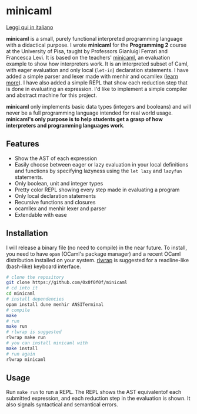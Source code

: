 # minicaml

[Leggi qui in italiano](https://github.com/0x0f0f0f/minicaml/blob/master/README-it.md)

**minicaml** is a small, purely functional interpreted programming language with
a didactical purpose. I wrote **minicaml** for the **Programming 2** course at
the University of Pisa, taught by Professors Gianluigi Ferrari and Francesca
Levi. It is based on the teachers'
[minicaml](http://pages.di.unipi.it/levi/codice-18/evalFunEnvFull.ml), an
evaluation example to show how interpreters work. It is an interpreted subset of
Caml, with eager evaluation and only local (`let-in`) declaration statements. I
have added a simple parser and lexer made with menhir and ocamllex ([learn
more](https://v1.realworldocaml.org/v1/en/html/parsing-with-ocamllex-and-menhir.html)).
I have also added a simple REPL that show each reduction step that is done in
evaluating an expression. I'd like to implement a simple compiler and abstract
machine for this project.

**minicaml** only implements basic data types (integers and booleans) and will
never be a full programming language intended for real world usage. **minicaml's only
purpose is to help students get a grasp of how interpreters and programming
languages work**.

## Features

* Show the AST of each expression
* Easily choose between eager or lazy evaluation in your local definitions and functions by specifying lazyness using the `let lazy` and `lazyfun` statements.
* Only boolean, unit and integer types
* Pretty color REPL showing every step made in evaluating a program
* Only local declaration statements
* Recursive functions and closures
* ocamllex and menhir lexer and parser
* Extendable with ease

## Installation
I will release a binary file (no need to compile) in the near future. To
install, you need to have `opam` (OCaml's package manager) and a recent OCaml
distribution installed on your system.
[rlwrap](https://github.com/hanslub42/rlwrap) is suggested for a readline-like
(bash-like) keyboard interface.

```bash
# clone the repository
git clone https://github.com/0x0f0f0f/minicaml
# cd into it
cd minicaml
# install dependencies
opam install dune menhir ANSITerminal
# compile
make
# run
make run
# rlwrap is suggested
rlwrap make run
# you can install minicaml with
make install
# run again
rlwrap minicaml
```

## Usage

Run `make run` to run a REPL. The REPL shows the AST equivalentof each submitted
expression, and each reduction step in the evaluation is shown. It also signals
syntactical and semantical errors.
